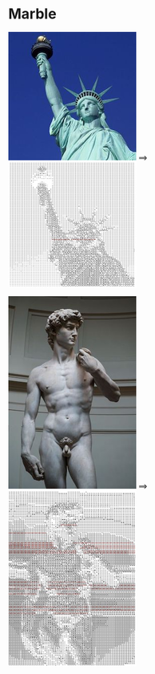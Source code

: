 # Marble

![Liberty][Liberty] ==> ![Liberty Output][Liberty-output]

![David][David] ==> ![David Output][David-output]

[Liberty]: Liberty.jpg
[Liberty-output]: Liberty-output.jpg
[David]: David.jpg
[David-output]: David-output.jpg
